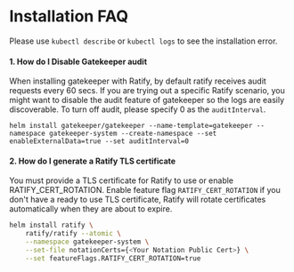 # Installation FAQ

Please use ```kubectl describe``` or ```kubectl logs``` to see the installation error.

#### 1. How do I Disable Gatekeeper audit
When installing gatekeeper with Ratify, by default ratify receives audit requests every 60 secs.
If you are trying out a specific Ratify scenario, you might want to disable the audit feature of gatekeeper so the logs are easily discoverable. To turn off audit, please specify 0 as the ```auditInterval```.

```
helm install gatekeeper/gatekeeper --name-template=gatekeeper --namespace gatekeeper-system --create-namespace --set enableExternalData=true --set auditInterval=0
```

#### 2. How do I generate a Ratify TLS certificate 

You must provide a TLS certificate for Ratify to use or enable RATIFY_CERT_ROTATION. Enable feature flag `RATIFY_CERT_ROTATION` if you don't have a ready to use TLS certificate, Ratify will rotate certificates automatically when they are about to expire.

```bash
helm install ratify \
    ratify/ratify --atomic \
    --namespace gatekeeper-system \
    --set-file notationCerts={<Your Notation Public Cert>} \
    --set featureFlags.RATIFY_CERT_ROTATION=true
```

